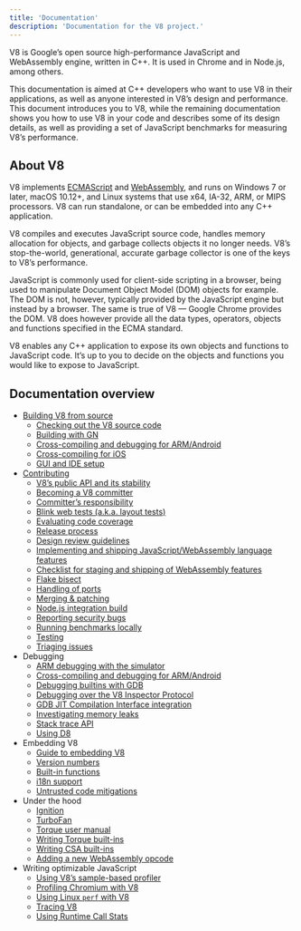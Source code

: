 ```yaml
---
title: 'Documentation'
description: 'Documentation for the V8 project.'
---
```

V8 is Google’s open source high-performance JavaScript and WebAssembly engine, written in C++. It is used in Chrome and in Node.js, among others.

This documentation is aimed at C++ developers who want to use V8 in their applications, as well as anyone interested in V8’s design and performance. This document introduces you to V8, while the remaining documentation shows you how to use V8 in your code and describes some of its design details, as well as providing a set of JavaScript benchmarks for measuring V8’s performance.

## About V8

V8 implements <a href="https://tc39.es/ecma262/">ECMAScript</a> and <a href="https://webassembly.github.io/spec/core/">WebAssembly</a>, and runs on Windows 7 or later, macOS 10.12+, and Linux systems that use x64, IA-32, ARM, or MIPS processors. V8 can run standalone, or can be embedded into any C++ application.

V8 compiles and executes JavaScript source code, handles memory allocation for objects, and garbage collects objects it no longer needs. V8’s stop-the-world, generational, accurate garbage collector is one of the keys to V8’s performance.

JavaScript is commonly used for client-side scripting in a browser, being used to manipulate Document Object Model (DOM) objects for example. The DOM is not, however, typically provided by the JavaScript engine but instead by a browser. The same is true of V8 — Google Chrome provides the DOM. V8 does however provide all the data types, operators, objects and functions specified in the ECMA standard.

V8 enables any C++ application to expose its own objects and functions to JavaScript code. It’s up to you to decide on the objects and functions you would like to expose to JavaScript.

## Documentation overview

- [Building V8 from source](/docs/build)
    - [Checking out the V8 source code](/docs/source-code)
    - [Building with GN](/docs/build-gn)
    - [Cross-compiling and debugging for ARM/Android](/docs/cross-compile-arm)
    - [Cross-compiling for iOS](/docs/cross-compile-ios)
    - [GUI and IDE setup](/docs/ide-setup)
- [Contributing](/docs/contribute)
    - [V8’s public API and its stability](/docs/api)
    - [Becoming a V8 committer](/docs/become-committer)
    - [Committer’s responsibility](/docs/committer-responsibility)
    - [Blink web tests (a.k.a. layout tests)](/docs/blink-layout-tests)
    - [Evaluating code coverage](/docs/evaluate-code-coverage)
    - [Release process](/docs/release-process)
    - [Design review guidelines](/docs/design-review-guidelines)
    - [Implementing and shipping JavaScript/WebAssembly language features](/docs/feature-launch-process)
    - [Checklist for staging and shipping of WebAssembly features](/docs/wasm-shipping-checklist)
    - [Flake bisect](/docs/flake-bisect)
    - [Handling of ports](/docs/ports)
    - [Merging & patching](/docs/merge-patch)
    - [Node.js integration build](/docs/node-integration)
    - [Reporting security bugs](/docs/security-bugs)
    - [Running benchmarks locally](/docs/benchmarks)
    - [Testing](/docs/test)
    - [Triaging issues](/docs/triage-issues)
- Debugging
    - [ARM debugging with the simulator](/docs/debug-arm)
    - [Cross-compiling and debugging for ARM/Android](/docs/cross-compile-arm)
    - [Debugging builtins with GDB](/docs/gdb)
    - [Debugging over the V8 Inspector Protocol](/docs/inspector)
    - [GDB JIT Compilation Interface integration](/docs/gdb-jit)
    - [Investigating memory leaks](/docs/memory-leaks)
    - [Stack trace API](/docs/stack-trace-api)
    - [Using D8](/docs/d8)
- Embedding V8
    - [Guide to embedding V8](/docs/embed)
    - [Version numbers](/docs/version-numbers)
    - [Built-in functions](/docs/builtin-functions)
    - [i18n support](/docs/i18n)
    - [Untrusted code mitigations](/docs/untrusted-code-mitigations)
- Under the hood
    - [Ignition](/docs/ignition)
    - [TurboFan](/docs/turbofan)
    - [Torque user manual](/docs/torque)
    - [Writing Torque built-ins](/docs/torque-builtins)
    - [Writing CSA built-ins](/docs/csa-builtins)
    - [Adding a new WebAssembly opcode](/docs/webassembly-opcode)
- Writing optimizable JavaScript
    - [Using V8’s sample-based profiler](/docs/profile)
    - [Profiling Chromium with V8](/docs/profile-chromium)
    - [Using Linux `perf` with V8](/docs/linux-perf)
    - [Tracing V8](/docs/trace)
    - [Using Runtime Call Stats](/docs/rcs)
